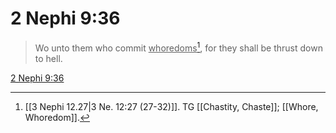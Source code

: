 # 2 Nephi 9:36

> Wo unto them who commit <u>whoredoms</u>[^a], for they shall be thrust down to hell.

[2 Nephi 9:36](https://www.churchofjesuschrist.org/study/scriptures/bofm/2-ne/9?lang=eng&id=p36#p36)


[^a]: [[3 Nephi 12.27|3 Ne. 12:27 (27-32)]]. TG [[Chastity, Chaste]]; [[Whore, Whoredom]].
